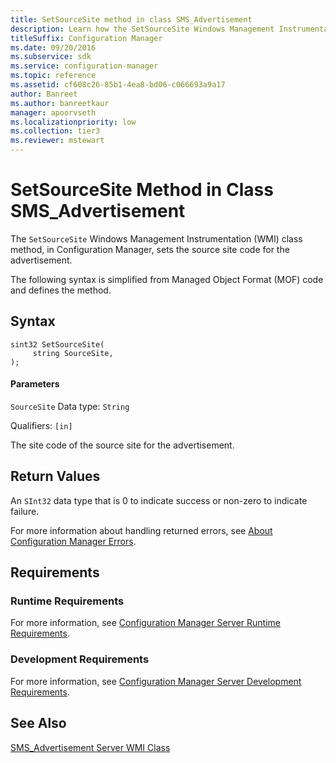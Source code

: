 ```yaml
---
title: SetSourceSite method in class SMS_Advertisement
description: Learn how the SetSourceSite Windows Management Instrumentation (WMI) class method, in Configuration Manager, sets the source site code for the advertisement.
titleSuffix: Configuration Manager
ms.date: 09/20/2016
ms.subservice: sdk
ms.service: configuration-manager
ms.topic: reference
ms.assetid: cf608c26-85b1-4ea8-bd06-c066693a9a17
author: Banreet
ms.author: banreetkaur
manager: apoorvseth
ms.localizationpriority: low
ms.collection: tier3
ms.reviewer: mstewart
---
```

# SetSourceSite Method in Class SMS_Advertisement
The `SetSourceSite` Windows Management Instrumentation (WMI) class method, in Configuration Manager, sets the source site code for the advertisement.

 The following syntax is simplified from Managed Object Format (MOF) code and defines the method.

## Syntax

```
sint32 SetSourceSite(
     string SourceSite,
);
```

#### Parameters
 `SourceSite`
 Data type: `String`

 Qualifiers: `[in]`

 The site code of the source site for the advertisement.

## Return Values
 An  `SInt32` data type that is 0 to indicate success or non-zero to indicate failure.

 For more information about handling returned errors, see [About Configuration Manager Errors](../../../../../develop/core/understand/about-configuration-manager-errors.md).

## Requirements

### Runtime Requirements
 For more information, see [Configuration Manager Server Runtime Requirements](../../../../../develop/core/reqs/server-runtime-requirements.md).

### Development Requirements
 For more information, see [Configuration Manager Server Development Requirements](../../../../../develop/core/reqs/server-development-requirements.md).

## See Also
 [SMS_Advertisement Server WMI Class](../../../../../develop/reference/core/servers/configure/sms_advertisement-server-wmi-class.md)
